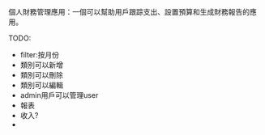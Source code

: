 個人財務管理應用：一個可以幫助用戶跟踪支出、設置預算和生成財務報告的應用。

TODO:
- filter:按月份
- 類別可以新增
- 類別可以刪除
- 類別可以編輯
- admin用戶可以管理user
- 報表
- 收入?
- 